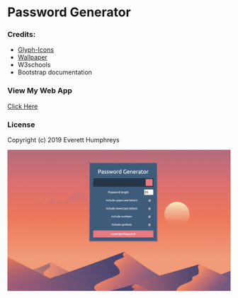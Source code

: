 # Password Generator

### Credits:
* [Glyph-Icons](https://www.glyphicons.com/)
* [Wallpaper](https://wallpapersden.com/desert-sun-day-minimalism-wallpaper/2932x2932/)
* W3schools
* Bootstrap documentation

### View My Web App
[Click Here](https://everetthumphreys.github.io/password-generator/)

### License
Copyright (c) 2019 Everett Humphreys

![Screenshot](https://raw.githubusercontent.com/everetthumphreys/password-generator/master/assets/Screen%20Shot%202019-12-17%20at%208.44.10%20PM.png)